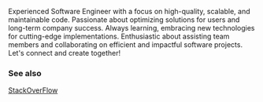 Experienced Software Engineer with a focus on high-quality, scalable, and maintainable code. Passionate about optimizing solutions for users and long-term company success. Always learning, embracing new technologies for cutting-edge implementations. Enthusiastic about assisting team members and collaborating on efficient and impactful software projects. Let's connect and create together!

### See also

[StackOverFlow](https://stackoverflow.com/users/7334197/darmawan-zulkifli)

